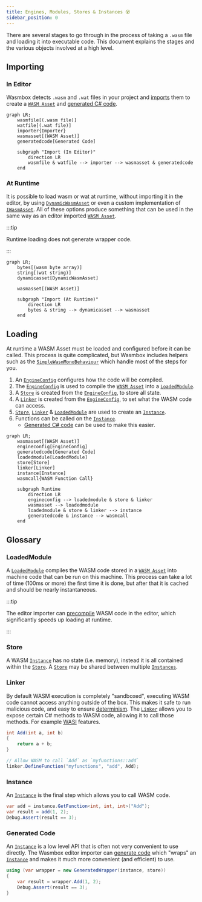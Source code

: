 ```yaml
---
title: Engines, Modules, Stores & Instances 😵
sidebar_position: 0
---
```


There are several stages to go through in the process of taking a `.wasm` file and loading it into executable code. This document explains the stages and the various objects involved at a high level.

## Importing

### In Editor

Wasmbox detects `.wasm` and `.wat` files in your project and [imports](../reference/editor/import.md) them to create a [`WASM Asset`](../reference/code/wasmasset.md) and [generated C# code](../reference/code/codegeneration.md).

```mermaid
graph LR;
    wasmfile[(.wasm file)]
    watfile[(.wat file)]
    importer{Importer}
    wasmasset[(WASM Asset)]
    generatedcode[Generated Code]

    subgraph "Import (In Editor)"
        direction LR
        wasmfile & watfile --> importer --> wasmasset & generatedcode
    end
```

### At Runtime

It is possible to load wasm or wat at runtime, without importing it in the editor, by using [`DynamicWasmAsset`](../reference/code/dynamicwasmasset.md) or even a custom implementation of [`IWasmAsset`](../reference/code/iwasmasset.md). All of these options produce something that can be used in the same way as an editor imported [`WASM Asset`](../reference/code/wasmasset.md).

:::tip

Runtime loading does not generate wrapper code.

:::

```mermaid
graph LR;
    bytes[(wasm byte array)]
    string[(wat string)]
    dynamicasset[DynamicWasmAsset]

    wasmasset[(WASM Asset)]

    subgraph "Import (At Runtime)"
        direction LR
        bytes & string --> dynamicasset --> wasmasset
    end
```

## Loading

At runtime a WASM Asset must be loaded and configured before it can be called. This process is quite complicated, but Wasmbox includes helpers such as the [`SimpleWasmMonoBehaviour`](../reference/code/simplewasmmonobehaviour.md) which handle most of the steps for you.

1. An [`EngineConfig`](../reference/code/engineconfig.md) configures how the code will be compiled.
2. The [`EngineConfig`](../reference/code/engineconfig.md) is used to compile the [`WASM Asset`](../reference/code/wasmasset.md) into a [`LoadedModule`](../reference/code/loadedmodule.md).
3. A [`Store`](../reference/code/wasmtime/store.md) is created from the [`EngineConfig`](../reference/code/engineconfig.md), to store all state.
4. A [`Linker`](../reference/code/wasmtime/linker.md) is created from the [`EngineConfig`](../reference/code/engineconfig.md), to set what the WASM code can access.
5. [`Store`](../reference/code/wasmtime/store.md), [`Linker`](../reference/code/wasmtime/linker.md) & [`LoadedModule`](../reference/code/loadedmodule.md) are used to create an [`Instance`](../reference/code/wasmtime/instance.md).
6. Functions can be called on the [`Instance`](../reference/code/wasmtime/instance.md).
    - [Generated C# code](../reference/code/codegeneration.md) can be used to make this easier.

```mermaid
graph LR;
    wasmasset[(WASM Asset)]
    engineconfig[EngineConfig]
    generatedcode[Generated Code]
    loadedmodule[LoadedModule]
    store[Store]
    linker[Linker]
    instance[Instance]
    wasmcall{WASM Function Call}

    subgraph Runtime
        direction LR
        engineconfig --> loadedmodule & store & linker
        wasmasset --> loadedmodule
        loadedmodule & store & linker --> instance
        generatedcode & instance --> wasmcall
    end
```

## Glossary

### LoadedModule

A [`LoadedModule`](../reference/code/loadedmodule.md) compiles the WASM code stored in a [`WASM Asset`](../reference/code/wasmasset.md) into machine code that can be run on this machine. This process can take a lot of time (100ms or more) the first time it is done, but after that it is cached and should be nearly instantaneous.

:::tip

The editor importer can [precompile](../reference/editor/import.md#4-compilation) WASM code in the editor, which significantly speeds up loading at runtime.

:::

### Store

A WASM [`Instance`](../reference/code/wasmtime/instance.md) has no state (i.e. memory), instead it is all contained within the [`Store`](../reference/code/wasmtime/store.md). A [`Store`](../reference/code/wasmtime/store.md) may be shared between multiple [`Instances`](../reference/code/wasmtime/instance.md).

### Linker

By default WASM execution is completely "sandboxed", executing WASM code cannot access anything outside of the box. This makes it safe to run malicious code, and easy to ensure [determinism](../advanced/determinism.md). The [`Linker`](../reference/code/wasmtime/linker.md) allows you to expose certain C# methods to WASM code, allowing it to call those methods. For example [WASI](/docs/basics/wasi/index.md) features.

```csharp
int Add(int a, int b)
{
    return a + b;
}

// Allow WASM to call `Add` as `myfunctions::add`
linker.DefineFunction("myfunctions", "add", Add);
```

### Instance

An [`Instance`](../reference/code/wasmtime/instance.md) is the final step which allows you to call WASM code.

```csharp
var add = instance.GetFunction<int, int, int>("Add");
var result = add(1, 2);
Debug.Assert(result == 3);
```

### Generated Code

An [`Instance`](../reference/code/wasmtime/instance.md) is a low level API that is often not very convenient to use directly. The Wasmbox editor importer can [generate code](../reference/editor/import.md#6-code-generation) which "wraps" an [`Instance`](../reference/code/wasmtime/instance.md) and makes it much more convenient (and efficient) to use.

```csharp
using (var wrapper = new GeneratedWrapper(instance, store))
{
    var result = wrapper.Add(1, 2);
    Debug.Assert(result == 3);
}
```